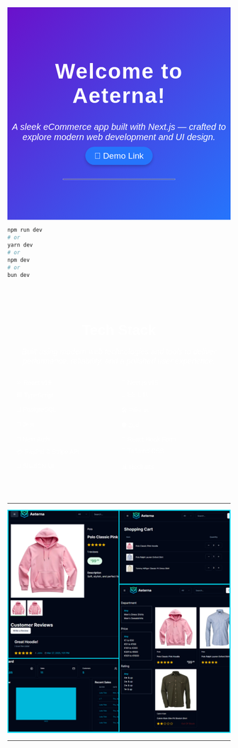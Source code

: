 
<div style="text-align: center; font-family: 'Arial', sans-serif; padding: 50px 0; background: linear-gradient(135deg, #6a11cb, #2575fc); color: #fff;">
  <h1 style="font-size: 3rem; font-weight: bold; letter-spacing: 2px;">Welcome to Aeterna!</h1>
  <p style="font-size: 1.25rem; margin: 20px 0; font-style: italic;">A sleek eCommerce app built with Next.js — crafted to explore modern web development and UI design.</p>
  <a href="https://aeterna-ecommerce.vercel.app/" style="text-decoration: none; color: #fff; font-size: 1.2rem; background-color: #2575fc; padding: 10px 20px; border-radius: 30px; box-shadow: 0 4px 6px rgba(0, 0, 0, 0.2); transition: background-color 0.3s ease;">
    🛒 Demo Link
  </a>
  <hr style="width: 50%; border: 1px solid #ddd; margin: 40px auto; opacity: 0.5;">
</div>

```bash
npm run dev
# or
yarn dev
# or
npm dev
# or
bun dev
```



<div style="max-width: 800px; margin: 0 auto; text-align: center; font-family: 'Arial', sans-serif; padding: 40px 20px; color: #fff;">
  <h2 style="font-size: 2rem; font-weight: bold; margin-bottom: 20px;">Tech Stack</h2>
  <p style="font-size: 1.1rem; margin-bottom: 30px; font-style: italic;">
    Built using modern web technologies and tools to deliver performance, reliability, and a polished user experience.
  </p>
  <ul style="list-style: none; padding: 0; display: grid; grid-template-columns: repeat(auto-fit, minmax(180px, 1fr)); gap: 10px; text-align: left;">
    <li>⚛️ React v19</li>
    <li>🔼 Next.js v15</li>
    <li>🟦 TypeScript</li>
    <li>🧹 ES Lint</li>
    <li>🐘 PostgreSQL</li>
    <li>🛠️ Prisma</li>
    <li>🧪 Jest</li>
    <li>🛡️ Zod</li>
    <li>🔐 Next Auth</li>
    <li>🧾 React Hook Form</li>
    <li>💳 PayPal & Stripe API</li>
    <li>🎨 Tailwind CSS</li>
    <li>🧩 ShadCN UI</li>
    <li>📊 Recharts</li>
  </ul>
</div>

<hr>

[![Alt text](final-aeterna-git.png)](https://aeterna-ecommerce.vercel.app/)


<hr>
